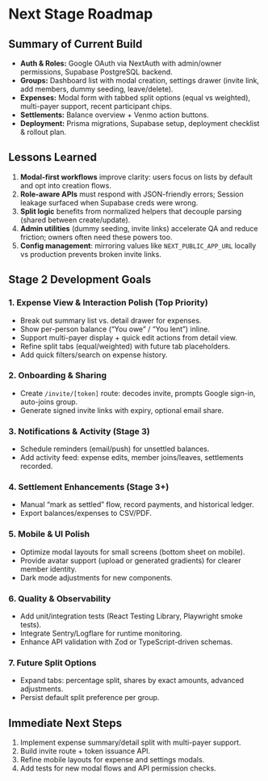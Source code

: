 # Next Stage Roadmap

## Summary of Current Build
- **Auth & Roles:** Google OAuth via NextAuth with admin/owner permissions, Supabase PostgreSQL backend.
- **Groups:** Dashboard list with modal creation, settings drawer (invite link, add members, dummy seeding, leave/delete).
- **Expenses:** Modal form with tabbed split options (equal vs weighted), multi-payer support, recent participant chips.
- **Settlements:** Balance overview + Venmo action buttons.
- **Deployment:** Prisma migrations, Supabase setup, deployment checklist & rollout plan.

## Lessons Learned
1. **Modal-first workflows** improve clarity: users focus on lists by default and opt into creation flows.
2. **Role-aware APIs** must respond with JSON-friendly errors; Session leakage surfaced when Supabase creds were wrong.
3. **Split logic** benefits from normalized helpers that decouple parsing (shared between create/update).
4. **Admin utilities** (dummy seeding, invite links) accelerate QA and reduce friction; owners often need these powers too.
5. **Config management**: mirroring values like `NEXT_PUBLIC_APP_URL` locally vs production prevents broken invite links.

## Stage 2 Development Goals
### 1. Expense View & Interaction Polish (Top Priority)
- Break out summary list vs. detail drawer for expenses.
- Show per-person balance (“You owe” / “You lent”) inline.
- Support multi-payer display + quick edit actions from detail view.
- Refine split tabs (equal/weighted) with future tab placeholders.
- Add quick filters/search on expense history.

### 2. Onboarding & Sharing
- Create `/invite/[token]` route: decodes invite, prompts Google sign-in, auto-joins group.
- Generate signed invite links with expiry, optional email share.

### 3. Notifications & Activity (Stage 3)
- Schedule reminders (email/push) for unsettled balances.
- Add activity feed: expense edits, member joins/leaves, settlements recorded.

### 4. Settlement Enhancements (Stage 3+)
- Manual “mark as settled” flow, record payments, and historical ledger.
- Export balances/expenses to CSV/PDF.

### 5. Mobile & UI Polish
- Optimize modal layouts for small screens (bottom sheet on mobile).
- Provide avatar support (upload or generated gradients) for clearer member identity.
- Dark mode adjustments for new components.

### 6. Quality & Observability
- Add unit/integration tests (React Testing Library, Playwright smoke tests).
- Integrate Sentry/Logflare for runtime monitoring.
- Enhance API validation with Zod or TypeScript-driven schemas.

### 7. Future Split Options
- Expand tabs: percentage split, shares by exact amounts, advanced adjustments.
- Persist default split preference per group.

## Immediate Next Steps
1. Implement expense summary/detail split with multi-payer support.
2. Build invite route + token issuance API.
3. Refine mobile layouts for expense and settings modals.
4. Add tests for new modal flows and API permission checks.
